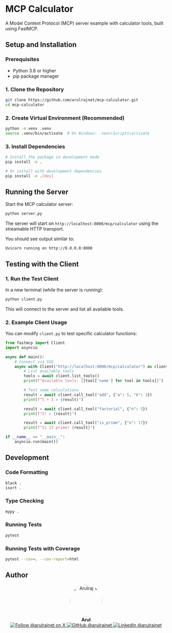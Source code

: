# MCP Calculator

A Model Context Protocol (MCP) server example with calculator tools, built using FastMCP.

## Setup and Installation

### Prerequisites

- Python 3.8 or higher
- pip package manager

### 1. Clone the Repository
```bash
git clone https://github.com/arulrajnet/mcp-calculator.git
cd mcp-calculator
```

### 2. Create Virtual Environment (Recommended)

```bash
python -m venv .venv
source .venv/bin/activate  # On Windows: .venv\Scripts\activate
```

### 3. Install Dependencies
```bash
# Install the package in development mode
pip install -e .

# Or install with development dependencies
pip install -e .[dev]
```

## Running the Server

Start the MCP calculator server:

```bash
python server.py
```

The server will start on `http://localhost:8000/mcp/calculator` using the streamable HTTP transport.

You should see output similar to:
```
Uvicorn running on http://0.0.0.0:8000
```

## Testing with the Client

### 1. Run the Test Client
In a new terminal (while the server is running):

```bash
python client.py
```

This will connect to the server and list all available tools.

### 2. Example Client Usage
You can modify `client.py` to test specific calculator functions:

```python
from fastmcp import Client
import asyncio

async def main():
    # Connect via SSE
    async with Client("http://localhost:8000/mcp/calculator") as client:
        # List available tools
        tools = await client.list_tools()
        print(f"Available tools: {[tool['name'] for tool in tools]}")

        # Test some calculations
        result = await client.call_tool("add", {"a": 5, "b": 3})
        print(f"5 + 3 = {result}")

        result = await client.call_tool("factorial", {"n": 5})
        print(f"5! = {result}")

        result = await client.call_tool("is_prime", {"n": 17})
        print(f"Is 17 prime? {result}")

if __name__ == "__main__":
    asyncio.run(main())
```

## Development

### Code Formatting
```bash
black .
isort .
```

### Type Checking
```bash
mypy .
```

### Running Tests
```bash
pytest
```

### Running Tests with Coverage
```bash
pytest --cov=. --cov-report=html
```

## Author

<p align="center">
  <a href="https://x.com/arulrajnet">
    <img src="https://github.com/arulrajnet.png?size=100" alt="Arulraj V" width="100" height="100" style="border-radius: 50%;" class="avatar-user">
  </a>
  <br>
  <strong>Arul</strong>
  <br>
  <a href="https://x.com/arulrajnet">
    <img src="https://img.shields.io/badge/Follow-%40arulrajnet-1DA1F2?style=for-the-badge&logo=x&logoColor=white" alt="Follow @arulrajnet on X">
  </a>
  <a href="https://github.com/arulrajnet">
    <img src="https://img.shields.io/badge/GitHub-arulrajnet-181717?style=for-the-badge&logo=github&logoColor=white" alt="GitHub @arulrajnet">
  </a>
  <a href="https://linkedin.com/in/arulrajnet">
    <img src="https://custom-icon-badges.demolab.com/badge/LinkedIn-arulrajnet-0A66C2?style=for-the-badge&logo=linkedin-white&logoColor=white" alt="LinkedIn @arulrajnet">
  </a>
</p>

